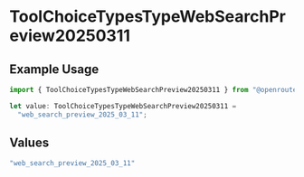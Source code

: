 # ToolChoiceTypesTypeWebSearchPreview20250311

## Example Usage

```typescript
import { ToolChoiceTypesTypeWebSearchPreview20250311 } from "@openrouter/sdk/models";

let value: ToolChoiceTypesTypeWebSearchPreview20250311 =
  "web_search_preview_2025_03_11";
```

## Values

```typescript
"web_search_preview_2025_03_11"
```